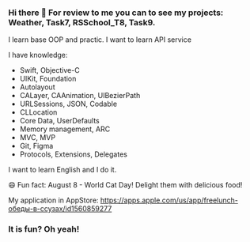 ### Hi there 👋 For review to me you can to see my projects: Weather, Task7, RSSchool_T8, Task9.

I learn base OOP and practic. I want to learn API service

I have knowledge:

- Swift, Objective-C 
- UIKit, Foundation
- Autolayout
- CALayer, CAAnimation, UIBezierPath
- URLSessions, JSON, Codable
- CLLocation
- Core Data, UserDefaults
- Memory management, ARC
- MVC, MVP
- Git, Figma
- Protocols, Extensions, Delegates

I want to learn English and I do it.

😄 Fun fact: August 8 - World Cat Day! Delight them with delicious food!

My application in AppStore: https://apps.apple.com/us/app/freelunch-обеды-в-ссузах/id1560859277

### It is fun? Oh yeah!
<!--

Here are some ideas to get you started:

- 🔭 I’m currently working on 
- 🌱 I’m currently learning 
- 👯 I’m looking to collaborate on ...
- 🤔 I’m looking for help with ...
- 💬 Ask me about ...
- 📫 How to reach me: ...
- 😄 Pronouns: ...
- ⚡ Fun fact: ...
-->
